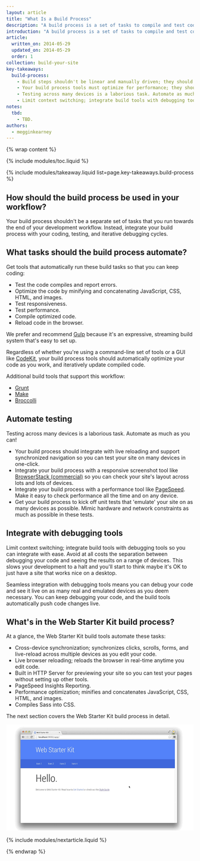 ```yaml
---
layout: article
title: "What Is a Build Process"
description: "A build process is a set of tasks to compile and test code before deployment. Learn which tasks to include in your build process and why."
introduction: "A build process is a set of tasks to compile and test code before deployment. Learn which tasks to include in your build process and why."
article:
  written_on: 2014-05-29
  updated_on: 2014-05-29
  order: 1
collection: build-your-site
key-takeaways:
  build-process:
    - Build steps shouldn't be linear and manually driven; they should be cyclical and automatic.
    - Your build process tools must optimize for performance; they should automatically minify and concatenate JavaScript, CSS, HTML, and images.
    - Testing across many devices is a laborious task. Automate as much as you can!
    - Limit context switching; integrate build tools with debugging tools so you can iterate with ease.
notes:
  tbd:
    - TBD.
authors:
  - megginkearney
---
```

{% wrap content %}


{% include modules/toc.liquid %}

{% include modules/takeaway.liquid list=page.key-takeaways.build-process %}

## How should the build process be used in your workflow?

Your build process shouldn't be a separate set of tasks
that you run towards the end of your development workflow.
Instead, integrate your build process with your coding,
testing, and iterative debugging cycles.

##  What tasks should the build process automate?

Get tools that automatically run these build tasks
so that you can keep coding:

* Test the code compiles and report errors.
* Optimize the code by minifying and concatenating
JavaScript, CSS, HTML, and images.
* Test responsiveness.
* Test performance.
* Compile optimized code.
* Reload code in the browser.

We prefer and recommend
<a href="http://gulpjs.com/">Gulp</a>
because it's an expressive, streaming build system
that's easy to set up.

Regardless of whether you're using a command-line set of tools
or a GUI like <a href="https://incident57.com/codekit/">CodeKit</a>,
your build process tools should automatically
optimize your code as you work,
and iteratively update compiled code.

Additional build tools that support this workflow:

* <a href="http://gruntjs.com/">Grunt</a>
* <a href="http://www.gnu.org/software/make/">Make</a>
* <a href="https://github.com/broccolijs/broccoli">Broccolli</a>

## Automate testing

Testing across many devices is a laborious task.
Automate as much as you can!

* Your build process should integrate with live reloading
and support synchronized navigation so you can test
your site on many devices in one-click.
* Integrate your build process with a responsive screenshot tool
like <a href="http://www.browserstack.com/">BrowserStack (commercial)</a>
so you can check your site's
layout across lots and lots of devices.
* Integrate your build process with a performance tool like
<a href="https://developers.google.com/speed/pagespeed/insights/">PageSpeed</a>.
Make it easy to check performance all the time and on any device.
* Get your build process to kick off unit tests that 'emulate' your site
on as many devices as possible. Mimic hardware and network constraints
as much as possible in these tests.

## Integrate with debugging tools

Limit context switching;
integrate build tools with debugging tools so you can integrate with ease.
Avoid at all costs the separation between debugging your code
and seeing the results on a range of devices.
This slows your development to a halt
and you'll start to think maybe it's OK to just have a site that works nice on a desktop.

Seamless integration with debugging tools means you can debug your code
and see it live on as many real and emulated devices as you deem necessary.
You can keep debugging your code,
and the build tools automatically push code changes live.

## What's in the Web Starter Kit build process?

At a glance,
the Web Starter Kit build tools automate these tasks:

* Cross-device synchronization; synchronizes clicks, scrolls, forms, and live-reload across multiple devices as you edit your code.
* Live browser reloading; reloads the browser in real-time anytime you edit code.
* Built in HTTP Server for previewing your site so you can test your pages without setting up other tools.
* PageSpeed Insights Reporting.
* Performance optimization; minifies and concatenates JavaScript, CSS, HTML,
and images.
* Compiles Sass into CSS.

The next section covers the Web Starter Kit build process in detail.

<img src="imgs/web-starter-kit.gif" class="center" alt="web starter kit in action">

{% include modules/nextarticle.liquid %}

{% endwrap %}

